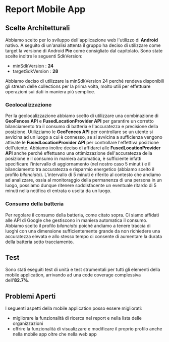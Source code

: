 # Report Mobile App

## Scelte Architetturali

Abbiamo scelto per lo sviluppo dell'applicazione web l'utilizzo di **Android** nativo.
A seguito di un'analisi attenta il gruppo ha deciso di utilizzare come target la versione di Android **Pie** come consigliato dal capitolato.
Sono state scelte inoltre le seguenti SdkVersion:

- minSdkVersion : **24**
- targetSdkVersion : **28**

Abbiamo deciso di utilizzare la minSdkVersion 24 perché rendeva disponibili gli stream delle collections per la prima volta, molto utili per effettuare operazioni sui dati in maniera più semplice.

### Geolocalizzazione

Per la geolocalizzazione abbiamo scelto di utilizzare una combinazione di **GeoFences API** e **FusedLocationProvider API** per garantire un corretto bilanciamento tra il consumo di batteria e l'accuratezza e precisione della posizione.
Utilizziamo le **GeoFences API** per controllare se un utente si avvicina ad un luogo a cui è connesso, se si avvicina a sufficienza vengono attivate le **FusedLocationProvider API** per controllare l'effettiva posizione dell'utente.
Abbiamo inoltre deciso di affidarci alle **FusedLocationProvider API** anche perché effettuano una ottimizzazione dell'accuratezza della posizione e il consumo in maniera automatica, è sufficiente infatti specificare l'intervallo di aggiornamento (nel nostro caso 5 minuti) e il bilanciamento tra accuratezza e risparmio energetico (abbiamo scelto il profilo *bilanciato*).
L'intervallo di 5 minuti è riferito al contesto che andiamo ad analizzare, ossia al monitoraggio della permanenza di una persona in un luogo, possiamo dunque ritenere soddisfacente un eventuale ritardo di 5 minuti nella notifica di entrata o uscita da un luogo.

### Consumo della batteria

Per regolare il consumo della batteria, come citato sopra. Ci siamo affidati alle API di Google che gestiscono in maniera automatica il consumo.
Abbiamo scelto il profilo *bilanciato* poiché andiamo a tenere traccia di luoghi con una dimensione sufficientemente grande da non richiedere una accuratezza elevata e allo stesso tempo ci consente di aumentare la durata della batteria sotto tracciamento.

## Test
Sono stati eseguiti test di unità e test strumentali per tutti gli elementi della mobile application, arrivando ad una code coverage complessiva dell'**82.7%**.

## Problemi Aperti

I seguenti aspetti della mobile application posso essere migliorati:

- migliorare la funzionalità di ricerca nel report e nella lista delle organizzazioni
- offrire la funzionalità di visualizzare e modificare il proprio profilo anche nella mobile app oltre che nella web app
